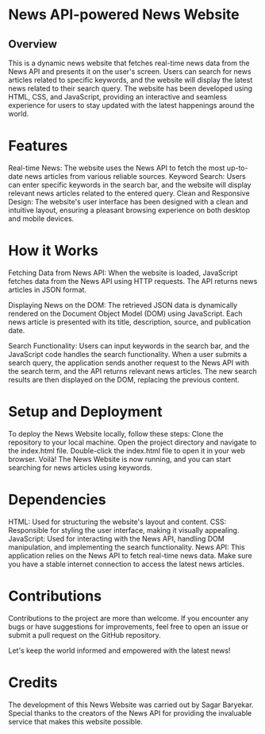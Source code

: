 # News API-powered News Website


## Overview

This is a dynamic news website that fetches real-time news data from the News API and presents it on the user's screen. Users can search for news articles related to specific keywords, and the website will display the latest news related to their search query. The website has been developed using HTML, CSS, and JavaScript, providing an interactive and seamless experience for users to stay updated with the latest happenings around the world.

# Features

Real-time News: The website uses the News API to fetch the most up-to-date news articles from various reliable sources.
Keyword Search: Users can enter specific keywords in the search bar, and the website will display relevant news articles related to the entered query.
Clean and Responsive Design: The website's user interface has been designed with a clean and intuitive layout, ensuring a pleasant browsing experience on both desktop and mobile devices.

 # How it Works
 
Fetching Data from News API: When the website is loaded, JavaScript fetches data from the News API using HTTP requests. The API returns news articles in JSON format.

Displaying News on the DOM: The retrieved JSON data is dynamically rendered on the Document Object Model (DOM) using JavaScript. Each news article is presented with its title, description, source, and publication date.

Search Functionality: Users can input keywords in the search bar, and the JavaScript code handles the search functionality. When a user submits a search query, the application sends another request to the News API with the search term, and the API returns relevant news articles. The new search results are then displayed on the DOM, replacing the previous content.

# Setup and Deployment

To deploy the News Website locally, follow these steps:
Clone the repository to your local machine.
Open the project directory and navigate to the index.html file.
Double-click the index.html file to open it in your web browser.
Voilà! The News Website is now running, and you can start searching for news articles using keywords.

# Dependencies

HTML: Used for structuring the website's layout and content.
CSS: Responsible for styling the user interface, making it visually appealing.
JavaScript: Used for interacting with the News API, handling DOM manipulation, and implementing the search functionality.
News API: This application relies on the News API to fetch real-time news data. Make sure you have a stable internet connection to access the latest news articles.

# Contributions

Contributions to the project are more than welcome. If you encounter any bugs or have suggestions for improvements, feel free to open an issue or submit a pull request on the GitHub repository.

Let's keep the world informed and empowered with the latest news!

# Credits

The development of this News Website was carried out by Sagar Baryekar. Special thanks to the creators of the News API for providing the invaluable service that makes this website possible.





